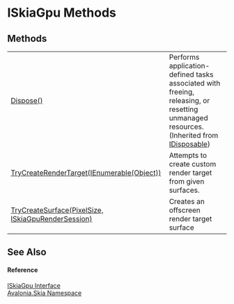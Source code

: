 # ISkiaGpu Methods




## Methods
<table>
<tr>
<td><a href="https://learn.microsoft.com/dotnet/api/system.idisposable.dispose" target="_blank" rel="noopener noreferrer">Dispose()</a></td>
<td>Performs application-defined tasks associated with freeing, releasing, or resetting unmanaged resources.<br />(Inherited from <a href="https://learn.microsoft.com/dotnet/api/system.idisposable" target="_blank" rel="noopener noreferrer">IDisposable</a>)</td>
</tr>
<tr>
<td><a href="M_Avalonia_Skia_ISkiaGpu_TryCreateRenderTarget">TryCreateRenderTarget(IEnumerable(Object))</a></td>
<td>Attempts to create custom render target from given surfaces.</td>
</tr>
<tr>
<td><a href="M_Avalonia_Skia_ISkiaGpu_TryCreateSurface">TryCreateSurface(PixelSize, ISkiaGpuRenderSession)</a></td>
<td>Creates an offscreen render target surface</td>
</tr>
</table>

## See Also


#### Reference
<a href="T_Avalonia_Skia_ISkiaGpu">ISkiaGpu Interface</a>  
<a href="N_Avalonia_Skia">Avalonia.Skia Namespace</a>  

